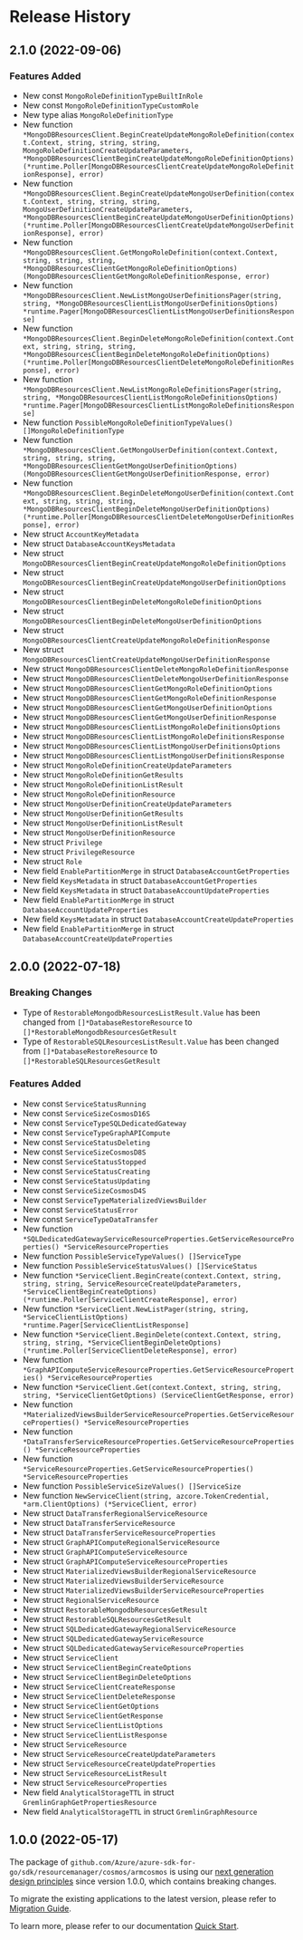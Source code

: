 # Release History

## 2.1.0 (2022-09-06)
### Features Added

- New const `MongoRoleDefinitionTypeBuiltInRole`
- New const `MongoRoleDefinitionTypeCustomRole`
- New type alias `MongoRoleDefinitionType`
- New function `*MongoDBResourcesClient.BeginCreateUpdateMongoRoleDefinition(context.Context, string, string, string, MongoRoleDefinitionCreateUpdateParameters, *MongoDBResourcesClientBeginCreateUpdateMongoRoleDefinitionOptions) (*runtime.Poller[MongoDBResourcesClientCreateUpdateMongoRoleDefinitionResponse], error)`
- New function `*MongoDBResourcesClient.BeginCreateUpdateMongoUserDefinition(context.Context, string, string, string, MongoUserDefinitionCreateUpdateParameters, *MongoDBResourcesClientBeginCreateUpdateMongoUserDefinitionOptions) (*runtime.Poller[MongoDBResourcesClientCreateUpdateMongoUserDefinitionResponse], error)`
- New function `*MongoDBResourcesClient.GetMongoRoleDefinition(context.Context, string, string, string, *MongoDBResourcesClientGetMongoRoleDefinitionOptions) (MongoDBResourcesClientGetMongoRoleDefinitionResponse, error)`
- New function `*MongoDBResourcesClient.NewListMongoUserDefinitionsPager(string, string, *MongoDBResourcesClientListMongoUserDefinitionsOptions) *runtime.Pager[MongoDBResourcesClientListMongoUserDefinitionsResponse]`
- New function `*MongoDBResourcesClient.BeginDeleteMongoRoleDefinition(context.Context, string, string, string, *MongoDBResourcesClientBeginDeleteMongoRoleDefinitionOptions) (*runtime.Poller[MongoDBResourcesClientDeleteMongoRoleDefinitionResponse], error)`
- New function `*MongoDBResourcesClient.NewListMongoRoleDefinitionsPager(string, string, *MongoDBResourcesClientListMongoRoleDefinitionsOptions) *runtime.Pager[MongoDBResourcesClientListMongoRoleDefinitionsResponse]`
- New function `PossibleMongoRoleDefinitionTypeValues() []MongoRoleDefinitionType`
- New function `*MongoDBResourcesClient.GetMongoUserDefinition(context.Context, string, string, string, *MongoDBResourcesClientGetMongoUserDefinitionOptions) (MongoDBResourcesClientGetMongoUserDefinitionResponse, error)`
- New function `*MongoDBResourcesClient.BeginDeleteMongoUserDefinition(context.Context, string, string, string, *MongoDBResourcesClientBeginDeleteMongoUserDefinitionOptions) (*runtime.Poller[MongoDBResourcesClientDeleteMongoUserDefinitionResponse], error)`
- New struct `AccountKeyMetadata`
- New struct `DatabaseAccountKeysMetadata`
- New struct `MongoDBResourcesClientBeginCreateUpdateMongoRoleDefinitionOptions`
- New struct `MongoDBResourcesClientBeginCreateUpdateMongoUserDefinitionOptions`
- New struct `MongoDBResourcesClientBeginDeleteMongoRoleDefinitionOptions`
- New struct `MongoDBResourcesClientBeginDeleteMongoUserDefinitionOptions`
- New struct `MongoDBResourcesClientCreateUpdateMongoRoleDefinitionResponse`
- New struct `MongoDBResourcesClientCreateUpdateMongoUserDefinitionResponse`
- New struct `MongoDBResourcesClientDeleteMongoRoleDefinitionResponse`
- New struct `MongoDBResourcesClientDeleteMongoUserDefinitionResponse`
- New struct `MongoDBResourcesClientGetMongoRoleDefinitionOptions`
- New struct `MongoDBResourcesClientGetMongoRoleDefinitionResponse`
- New struct `MongoDBResourcesClientGetMongoUserDefinitionOptions`
- New struct `MongoDBResourcesClientGetMongoUserDefinitionResponse`
- New struct `MongoDBResourcesClientListMongoRoleDefinitionsOptions`
- New struct `MongoDBResourcesClientListMongoRoleDefinitionsResponse`
- New struct `MongoDBResourcesClientListMongoUserDefinitionsOptions`
- New struct `MongoDBResourcesClientListMongoUserDefinitionsResponse`
- New struct `MongoRoleDefinitionCreateUpdateParameters`
- New struct `MongoRoleDefinitionGetResults`
- New struct `MongoRoleDefinitionListResult`
- New struct `MongoRoleDefinitionResource`
- New struct `MongoUserDefinitionCreateUpdateParameters`
- New struct `MongoUserDefinitionGetResults`
- New struct `MongoUserDefinitionListResult`
- New struct `MongoUserDefinitionResource`
- New struct `Privilege`
- New struct `PrivilegeResource`
- New struct `Role`
- New field `EnablePartitionMerge` in struct `DatabaseAccountGetProperties`
- New field `KeysMetadata` in struct `DatabaseAccountGetProperties`
- New field `KeysMetadata` in struct `DatabaseAccountUpdateProperties`
- New field `EnablePartitionMerge` in struct `DatabaseAccountUpdateProperties`
- New field `KeysMetadata` in struct `DatabaseAccountCreateUpdateProperties`
- New field `EnablePartitionMerge` in struct `DatabaseAccountCreateUpdateProperties`


## 2.0.0 (2022-07-18)
### Breaking Changes

- Type of `RestorableMongodbResourcesListResult.Value` has been changed from `[]*DatabaseRestoreResource` to `[]*RestorableMongodbResourcesGetResult`
- Type of `RestorableSQLResourcesListResult.Value` has been changed from `[]*DatabaseRestoreResource` to `[]*RestorableSQLResourcesGetResult`

### Features Added

- New const `ServiceStatusRunning`
- New const `ServiceSizeCosmosD16S`
- New const `ServiceTypeSQLDedicatedGateway`
- New const `ServiceTypeGraphAPICompute`
- New const `ServiceStatusDeleting`
- New const `ServiceSizeCosmosD8S`
- New const `ServiceStatusStopped`
- New const `ServiceStatusCreating`
- New const `ServiceStatusUpdating`
- New const `ServiceSizeCosmosD4S`
- New const `ServiceTypeMaterializedViewsBuilder`
- New const `ServiceStatusError`
- New const `ServiceTypeDataTransfer`
- New function `*SQLDedicatedGatewayServiceResourceProperties.GetServiceResourceProperties() *ServiceResourceProperties`
- New function `PossibleServiceTypeValues() []ServiceType`
- New function `PossibleServiceStatusValues() []ServiceStatus`
- New function `*ServiceClient.BeginCreate(context.Context, string, string, string, ServiceResourceCreateUpdateParameters, *ServiceClientBeginCreateOptions) (*runtime.Poller[ServiceClientCreateResponse], error)`
- New function `*ServiceClient.NewListPager(string, string, *ServiceClientListOptions) *runtime.Pager[ServiceClientListResponse]`
- New function `*ServiceClient.BeginDelete(context.Context, string, string, string, *ServiceClientBeginDeleteOptions) (*runtime.Poller[ServiceClientDeleteResponse], error)`
- New function `*GraphAPIComputeServiceResourceProperties.GetServiceResourceProperties() *ServiceResourceProperties`
- New function `*ServiceClient.Get(context.Context, string, string, string, *ServiceClientGetOptions) (ServiceClientGetResponse, error)`
- New function `*MaterializedViewsBuilderServiceResourceProperties.GetServiceResourceProperties() *ServiceResourceProperties`
- New function `*DataTransferServiceResourceProperties.GetServiceResourceProperties() *ServiceResourceProperties`
- New function `*ServiceResourceProperties.GetServiceResourceProperties() *ServiceResourceProperties`
- New function `PossibleServiceSizeValues() []ServiceSize`
- New function `NewServiceClient(string, azcore.TokenCredential, *arm.ClientOptions) (*ServiceClient, error)`
- New struct `DataTransferRegionalServiceResource`
- New struct `DataTransferServiceResource`
- New struct `DataTransferServiceResourceProperties`
- New struct `GraphAPIComputeRegionalServiceResource`
- New struct `GraphAPIComputeServiceResource`
- New struct `GraphAPIComputeServiceResourceProperties`
- New struct `MaterializedViewsBuilderRegionalServiceResource`
- New struct `MaterializedViewsBuilderServiceResource`
- New struct `MaterializedViewsBuilderServiceResourceProperties`
- New struct `RegionalServiceResource`
- New struct `RestorableMongodbResourcesGetResult`
- New struct `RestorableSQLResourcesGetResult`
- New struct `SQLDedicatedGatewayRegionalServiceResource`
- New struct `SQLDedicatedGatewayServiceResource`
- New struct `SQLDedicatedGatewayServiceResourceProperties`
- New struct `ServiceClient`
- New struct `ServiceClientBeginCreateOptions`
- New struct `ServiceClientBeginDeleteOptions`
- New struct `ServiceClientCreateResponse`
- New struct `ServiceClientDeleteResponse`
- New struct `ServiceClientGetOptions`
- New struct `ServiceClientGetResponse`
- New struct `ServiceClientListOptions`
- New struct `ServiceClientListResponse`
- New struct `ServiceResource`
- New struct `ServiceResourceCreateUpdateParameters`
- New struct `ServiceResourceCreateUpdateProperties`
- New struct `ServiceResourceListResult`
- New struct `ServiceResourceProperties`
- New field `AnalyticalStorageTTL` in struct `GremlinGraphGetPropertiesResource`
- New field `AnalyticalStorageTTL` in struct `GremlinGraphResource`


## 1.0.0 (2022-05-17)

The package of `github.com/Azure/azure-sdk-for-go/sdk/resourcemanager/cosmos/armcosmos` is using our [next generation design principles](https://azure.github.io/azure-sdk/general_introduction.html) since version 1.0.0, which contains breaking changes.

To migrate the existing applications to the latest version, please refer to [Migration Guide](https://aka.ms/azsdk/go/mgmt/migration).

To learn more, please refer to our documentation [Quick Start](https://aka.ms/azsdk/go/mgmt).